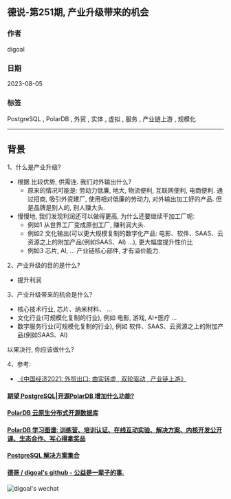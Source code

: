 ## 德说-第251期, 产业升级带来的机会    
                                                                  
### 作者                                            
digoal                                            
                                            
### 日期                                            
2023-08-05                                       
                                            
### 标签                                            
PostgreSQL , PolarDB , 外贸 , 实体 , 虚拟 , 服务 , 产业链上游 , 规模化            
                                            
----                                            
                                            
## 背景    
1、什么是产业升级?   
- 根据 比较优势, 供需连. 我们对外输出什么?   
    - 原来的情况可能是: 劳动力低廉, 地大, 物流便利, 互联网便利, 电商便利. 通过招商, 吸引外资建厂, 使用相对低廉的劳动力, 对外输出加工好的产品. 但是品牌是别人的, 别人赚大头.   
- 慢慢地, 我们发现利润还可以做得更高, 为什么还要继续干加工厂呢:   
    - 例如1 从世界工厂变成原创工厂, 赚利润大头.   
    - 例如2 文化输出(可以更大规模复制的数字化产品: 电影、软件、SAAS、云资源之上的附加产品(例如SAAS、AI) ...), 更大幅度提升性价比   
    - 例如3 芯片, AI, ... 产业链核心部件, 才有溢价能力.   
  
2、产业升级的目的是什么?   
- 提升利润  
  
3、产业升级带来的机会是什么?   
- 核心技术行业, 芯片、纳米材料、 ...   
- 文化行业(可规模化复制的行业), 例如 电影, 游戏, AI+医疗 ...   
- 数字服务行业(可规模化复制的行业), 例如 软件、SAAS、云资源之上的附加产品(例如SAAS、AI)  
  
以果决行, 你应该做什么?    
  
4、参考:   
- [《中国经济2021: 外贸出口: 由实转虚 , 双轮驱动 , 产业链上游》](../202104/20210403_04.md)    
  
  
  
#### [期望 PostgreSQL|开源PolarDB 增加什么功能?](https://github.com/digoal/blog/issues/76 "269ac3d1c492e938c0191101c7238216")
  
  
#### [PolarDB 云原生分布式开源数据库](https://github.com/ApsaraDB "57258f76c37864c6e6d23383d05714ea")
  
  
#### [PolarDB 学习图谱: 训练营、培训认证、在线互动实验、解决方案、内核开发公开课、生态合作、写心得拿奖品](https://www.aliyun.com/database/openpolardb/activity "8642f60e04ed0c814bf9cb9677976bd4")
  
  
#### [PostgreSQL 解决方案集合](../201706/20170601_02.md "40cff096e9ed7122c512b35d8561d9c8")
  
  
#### [德哥 / digoal's github - 公益是一辈子的事.](https://github.com/digoal/blog/blob/master/README.md "22709685feb7cab07d30f30387f0a9ae")
  
  
![digoal's wechat](../pic/digoal_weixin.jpg "f7ad92eeba24523fd47a6e1a0e691b59")
  
